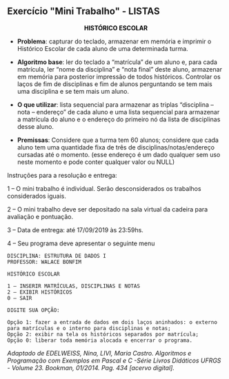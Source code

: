 ## Exercício "Mini Trabalho" - LISTAS

<div align="center"">
    <p style="color: black;"><b>HISTÓRICO ESCOLAR</b></p>
</div>

* **Problema**: capturar do teclado, armazenar em memória e imprimir o Histórico Escolar de cada aluno de uma determinada turma. 

* **Algoritmo base**: ler do teclado a “matrícula” de um aluno e, para cada matrícula, ler “nome da disciplina” e “nota final” deste aluno, armazenar em memória para posterior impressão de todos históricos. Controlar os laços de fim de disciplinas e fim de alunos perguntando se tem mais uma disciplina e se tem mais um aluno.

* **O que utilizar**: lista sequencial para armazenar as triplas “disciplina – nota – endereço” de cada aluno e uma lista sequencial para armazenar a matrícula do aluno e o endereço do primeiro nó da lista de disciplinas desse aluno.

* **Premissas**: Considere que a turma tem 60 alunos; considere que cada aluno tem uma quantidade fixa de três de disciplinas/notas/endereço cursadas até o momento. (esse endereço é um dado qualquer sem uso neste momento e pode conter qualquer valor ou NULL)

	

Instruções para a resolução e entrega:

1 – O mini trabalho é individual. Serão desconsiderados os trabalhos considerados iguais.

2 – O mini trabalho deve ser depositado na sala virtual da cadeira para avaliação e pontuação.

3 – Data de entrega: até 17/09/2019 às 23:59hs.



4 – Seu programa deve apresentar o seguinte menu


```ALUNO: NOME COMPLETO DO ALUNO
DISCIPLINA: ESTRUTURA DE DADOS I
PROFESSOR: WALACE BONFIM

HISTÓRICO ESCOLAR

1 – INSERIR MATRÍCULAS, DISCIPLINAS E NOTAS 
2 – EXIBIR HISTÓRICOS
0 – SAIR

DIGITE SUA OPÇÃO: 

Opção 1: fazer a entrada de dados em dois laços aninhados: o externo para matrículas e o interno para disciplinas e notas; 
Opção 2: exibir na tela os históricos separados por matrícula; 
Opção 0: liberar toda memória alocada e encerrar o programa.

```


*Adaptado de EDELWEISS, Nina, LIVI, Maria Castro. Algoritmos e Programação com Exemplos em Pascal e C -Série Livros Didáticos UFRGS - Volume 23. Bookman, 01/2014. Pag. 434 [acervo digital].*